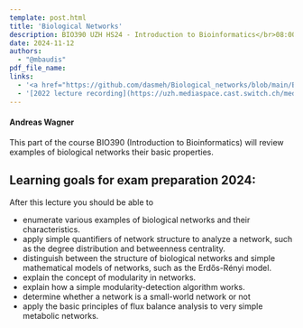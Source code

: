 ```yaml
---
template: post.html
title: 'Biological Networks'
description: BIO390 UZH HS24 - Introduction to Bioinformatics</br>08:00-09:45 @ UZH Irchel Y03-G-85
date: 2024-11-12
authors:
  - "@mbaudis"
pdf_file_name:
links:
  - '<a href="https://github.com/dasmeh/Biological_networks/blob/main/Bio390_Pouria_Dasmeh_HS23.pdf">[Slides Pouria Dasmeh lecture 2023]</a> (PDF)'
  - '[2022 lecture recording](https://uzh.mediaspace.cast.switch.ch/media/Introduction+to+Bioinformatics+-+Lecture+08A+Biological+Networks/0_6s062vo9)'
---
```


#### Andreas Wagner

This part of the course BIO390 (Introduction to Bioinformatics) will review
examples of biological networks their basic properties. 

<!--more-->

## Learning goals for exam preparation 2024:

After this lecture you should be able to

* enumerate various examples of biological networks and their characteristics.  
* apply simple quantifiers of network structure to analyze a network, such as the degree distribution and betweenness centrality.
* distinguish between the structure of biological networks and simple mathematical models of networks, such as the Erdős-Rényi model.
* explain the concept of modularity in networks.
* explain how a simple modularity-detection algorithm works.
* determine whether a network is a small-world network or not
* apply the basic principles of flux balance analysis to very simple metabolic networks.
